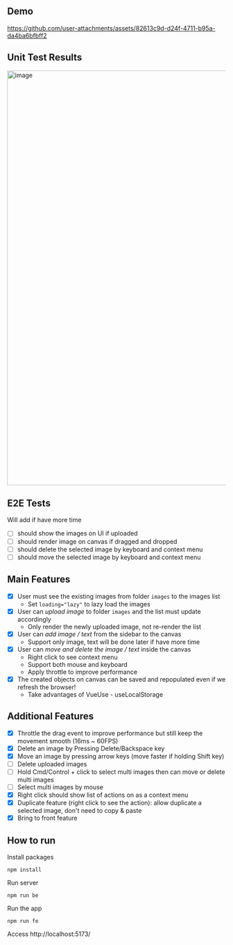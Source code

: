 ## Demo
https://github.com/user-attachments/assets/82613c9d-d24f-4711-b95a-da4ba6bfbff2

## Unit Test Results
<img width="954" alt="image" src="https://github.com/user-attachments/assets/a470e9f4-a69c-4f3e-b6be-8a22dcb11057" />

## E2E Tests
Will add if have more time
- [ ] should show the images on UI if uploaded
- [ ] should render image on canvas if dragged and dropped
- [ ] should delete the selected image by keyboard and context menu
- [ ] should move the selected image by keyboard and context menu

## Main Features

- [x] User must see the existing images from folder `images` to the images list
  - Set `loading="lazy"` to lazy load the images
- [x] User can _upload image_ to folder `images` and the list must update accordingly
  - Only render the newly uploaded image, not re-render the list
- [x] User can _add image / text_ from the sidebar to the canvas
  - Support only image, text will be done later if have more time
- [x] User can _move and delete the image / text_ inside the canvas
  - Right click to see context menu
  - Support both mouse and keyboard
  - Apply throttle to improve performance
- [x] The created objects on canvas can be saved and repopulated even if we refresh the browser!
  - Take advantages of VueUse - useLocalStorage

## Additional Features

- [x] Throttle the drag event to improve performance but still keep the movement smooth (16ms ~ 60FPS)
- [x] Delete an image by Pressing Delete/Backspace key
- [x] Move an image by pressing arrow keys (move faster if holding Shift key)
- [ ] Delete uploaded images
- [ ] Hold Cmd/Control + click to select multi images then can move or delete multi images
- [ ] Select multi images by mouse
- [x] Right click should show list of actions on as a context menu
- [x] Duplicate feature (right click to see the action): allow duplicate a selected image, don't need to copy & paste
- [x] Bring to front feature

## How to run

Install packages

```
npm install
```

Run server

```
npm run be
```

Run the app

```
npm run fe
```

Access http://localhost:5173/
